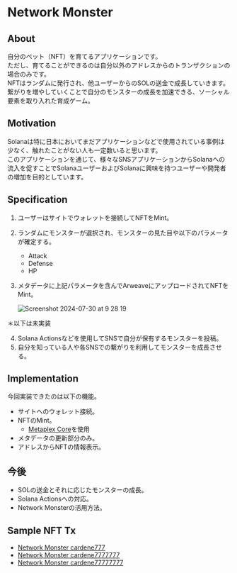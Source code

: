 # Network Monster

## About

自分のペット（NFT）を育てるアプリケーションです。  
ただし、育てることができるのは自分以外のアドレスからのトランザクションの場合のみです。  
NFTはランダムに発行され、他ユーザーからのSOLの送金で成長していきます。  
繋がりを増やしていくことで自分のモンスターの成長を加速できる、ソーシャル要素を取り入れた育成ゲーム。  

## Motivation

Solanaは特に日本においてまだアプリケーションなどで使用されている事例は少なく、触れたことがない人も一定数いると思います。  
このアプリケーションを通じて、様々なSNSアプリケーションからSolanaへの流入を促すことでSolanaユーザーおよびSolanaに興味を持つユーザーや開発者の増加を目的としています。

## Specification

1. ユーザーはサイトでウォレットを接続してNFTをMint。  
2. ランダムにモンスターが選択され、モンスターの見た目や以下のパラメータが確定する。
   - Attack
   - Defense
   - HP
3. メタデータに上記パラメータを含んでArweaveにアップロードされてNFTをMint。
   
   ![Screenshot 2024-07-30 at 9 28 19](https://github.com/user-attachments/assets/2cbdafa5-9b17-4d92-be50-066c24363a53)

＊以下は未実装    

4. Solana Actionsなどを使用してSNSで自分が保有するモンスターを投稿。
5. 自分を知っている人や各SNSでの繋がりを利用してモンスターを成長させる。

## Implementation

今回実装できたのは以下の機能。  

- サイトへのウォレット接続。
- NFTのMint。
  - [Metaplex Core](https://developers.metaplex.com/core)を使用
- メタデータの更新部分のみ。
- アドレスからNFTの情報表示。

## 今後

- SOLの送金とそれに応じたモンスターの成長。
- Solana Actionsへの対応。
- Network Monsterの活用方法。

## Sample NFT Tx

- [Network Monster cardene777](https://core.metaplex.com/explorer/9LAkmG8FKAtP7mrsvEG3DadFWgSbMTpqxd2sM5drg477?env=devnet)
- [Network Monster cardene7777777](https://core.metaplex.com/explorer/EZ1VDJD3xx7LBtkAG2YaqFMCCZavbYJjS3oDFLF5jUao?env=devnet)
- [Network Monster cardene77777777](https://core.metaplex.com/explorer/FxXBRdqci8Y4NEYaTABy9NBKoYFAa94myzS2G2rGNj2B?env=devnet)
